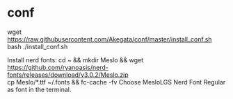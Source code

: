 conf
====

wget https://raw.githubusercontent.com/Akegata/conf/master/install_conf.sh
bash ./install_conf.sh

Install nerd fonts:
cd ~ && mkdir Meslo && wget https://github.com/ryanoasis/nerd-fonts/releases/download/v3.0.2/Meslo.zip \
  cp Meslo/*.ttf ~/.fonts && fc-cache -fv
Choose MesloLGS Nerd Font Regular as font in the terminal.
